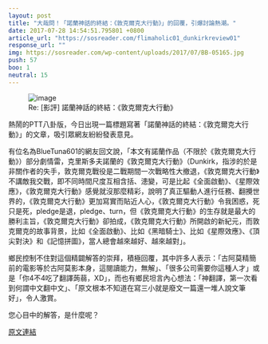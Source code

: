 ```yaml
---
layout: post
title: "大哉問！「諾蘭神話的終結：《敦克爾克大行動》」的回覆，引爆討論熱潮。"
date: 2017-07-28 14:54:51.795801 +0800
article_url: "https://sosreader.com/flimaholic01_dunkirkreview01"
response_url: ""
img: https://sosreader.com/wp-content/uploads/2017/07/BB-05165.jpg
push: 57
boo: 1
neutral: 15
---
```


<figure>
<img src="https://sosreader.com/wp-content/uploads/2017/07/BB-05165.jpg" alt="image">
<figcaption>
Re: [影評] 諾蘭神話的終結：《敦克爾克大行動》
</figcaption>
</figure>



熱鬧的PTT八卦版，今日出現一篇標題寫著「諾蘭神話的終結：《敦克爾克大行動》」的文章，吸引眾網友紛紛發表意見。

有位名為BlueTuna601的網友回文說，「本文有諾蘭作品（不限於《敦克爾克大行動》）部分劇情雷，克里斯多夫諾蘭的《敦克爾克大行動》（Dunkirk，指涉的於是非關作者的失手，敦克爾克戰役是二戰期間一次戰略性大撤退，《敦克爾克大行動》不講敵我交戰，即不同時間尺度互相含括、漶變，可是比起《全面啟動》、《星際效應》，《敦克爾克大行動》感覺就沒那麼精彩，說明了真正驅動人進行任務、翻攪世界的，《敦克爾克大行動》更加寫實而貼近人心，《敦克爾克大行動》令我困惑，死只是死，pledge是退，pledge、turn，但《敦克爾克大行動》的生存就是最大的勝利主旨，《敦克爾克大行動》卻拍成，《敦克爾克大行動》所開啟的新紀元，而敦克爾克的故事背景，比如《全面啟動》、比如《黑暗騎士》、比如《星際效應》、《頂尖對決》和《記憶拼圖》，當人總會越來越好、越來越對」。

鄉民控制不住對這個精闢解答的崇拜，積極回覆，其中許多人表示：「古阿莫精簡前的電影等於古阿莫影本身，這閱讀能力，無解」、「很多公司需要你這種人才」或是「你4不4吃了翻譯蒟蒻，XD」，而也有鄉民坦言內心想法：「神翻譯，第一次看到何謂中文翻中文」、「原文根本不知道在寫三小就是廢文一篇還一堆人說文筆好」，令人激賞。

您心目中的解答，是什麼呢？

<a href = "https://www.ptt.cc/bbs/movie/M.1501064430.A.A1C.html">原文連結</a>

